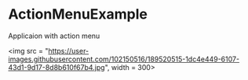 # ActionMenuExample

Applicaion with action menu

<img src = "https://user-images.githubusercontent.com/102150516/189520515-1dc4e449-6107-43d1-9d17-8d8b610f67b4.jpg", width  = 300>